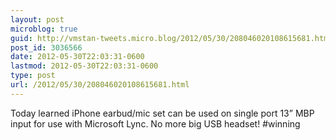 ```yaml
---
layout: post
microblog: true
guid: http://vmstan-tweets.micro.blog/2012/05/30/208046020108615681.html
post_id: 3036566
date: 2012-05-30T22:03:31-0600
lastmod: 2012-05-30T22:03:31-0600
type: post
url: /2012/05/30/208046020108615681.html
---
```

Today learned iPhone earbud/mic set can be used on single port 13” MBP input for use with Microsoft Lync. No more big USB headset! #winning
